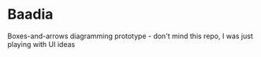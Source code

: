 Baadia
======

Boxes-and-arrows diagramming prototype - don't mind this repo, I was just playing with UI ideas
